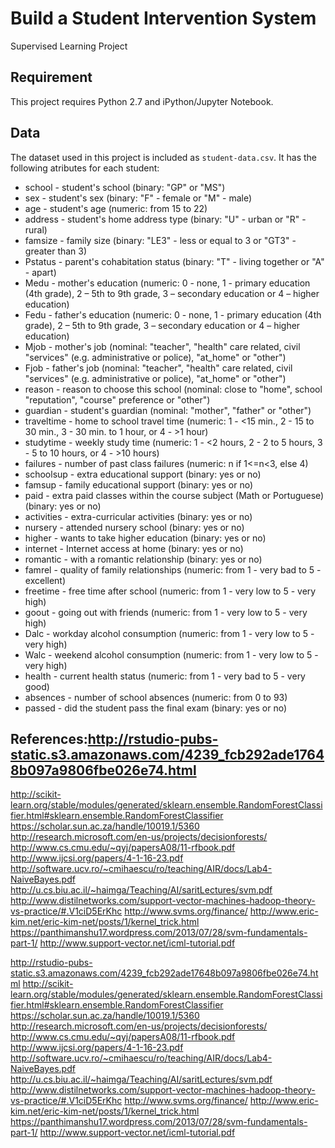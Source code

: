 ﻿# Build a Student Intervention System

Supervised Learning Project

## Requirement

This project requires Python 2.7 and iPython/Jupyter Notebook.


## Data

The dataset used in this project is included as `student-data.csv`. It has the following atributes for each student:

- school - student's school (binary: "GP" or "MS")
- sex - student's sex (binary: "F" - female or "M" - male)
- age - student's age (numeric: from 15 to 22)
- address - student's home address type (binary: "U" - urban or "R" - rural)
- famsize - family size (binary: "LE3" - less or equal to 3 or "GT3" - greater than 3)
- Pstatus - parent's cohabitation status (binary: "T" - living together or "A" - apart)
- Medu - mother's education (numeric: 0 - none,  1 - primary education (4th grade), 2 – 5th to 9th grade, 3 – secondary education or 4 – higher education)
- Fedu - father's education (numeric: 0 - none,  1 - primary education (4th grade), 2 – 5th to 9th grade, 3 – secondary education or 4 – higher education)
- Mjob - mother's job (nominal: "teacher", "health" care related, civil "services" (e.g. administrative or police), "at_home" or "other")
- Fjob - father's job (nominal: "teacher", "health" care related, civil "services" (e.g. administrative or police), "at_home" or "other")
- reason - reason to choose this school (nominal: close to "home", school "reputation", "course" preference or "other")
- guardian - student's guardian (nominal: "mother", "father" or "other")
- traveltime - home to school travel time (numeric: 1 - <15 min., 2 - 15 to 30 min., 3 - 30 min. to 1 hour, or 4 - >1 hour)
- studytime - weekly study time (numeric: 1 - <2 hours, 2 - 2 to 5 hours, 3 - 5 to 10 hours, or 4 - >10 hours)
- failures - number of past class failures (numeric: n if 1<=n<3, else 4)
- schoolsup - extra educational support (binary: yes or no)
- famsup - family educational support (binary: yes or no)
- paid - extra paid classes within the course subject (Math or Portuguese) (binary: yes or no)
- activities - extra-curricular activities (binary: yes or no)
- nursery - attended nursery school (binary: yes or no)
- higher - wants to take higher education (binary: yes or no)
- internet - Internet access at home (binary: yes or no)
- romantic - with a romantic relationship (binary: yes or no)
- famrel - quality of family relationships (numeric: from 1 - very bad to 5 - excellent)
- freetime - free time after school (numeric: from 1 - very low to 5 - very high)
- goout - going out with friends (numeric: from 1 - very low to 5 - very high)
- Dalc - workday alcohol consumption (numeric: from 1 - very low to 5 - very high)
- Walc - weekend alcohol consumption (numeric: from 1 - very low to 5 - very high)
- health - current health status (numeric: from 1 - very bad to 5 - very good)
- absences - number of school absences (numeric: from 0 to 93)
- passed - did the student pass the final exam (binary: yes or no)



## References:http://rstudio-pubs-static.s3.amazonaws.com/4239_fcb292ade17648b097a9806fbe026e74.html
http://scikit-learn.org/stable/modules/generated/sklearn.ensemble.RandomForestClassifier.html#sklearn.ensemble.RandomForestClassifier
https://scholar.sun.ac.za/handle/10019.1/5360
http://research.microsoft.com/en-us/projects/decisionforests/
http://www.cs.cmu.edu/~qyj/papersA08/11-rfbook.pdf
http://www.ijcsi.org/papers/4-1-16-23.pdf
http://software.ucv.ro/~cmihaescu/ro/teaching/AIR/docs/Lab4-NaiveBayes.pdf
http://u.cs.biu.ac.il/~haimga/Teaching/AI/saritLectures/svm.pdf
http://www.distilnetworks.com/support-vector-machines-hadoop-theory-vs-practice/#.V1ciD5ErKhc
http://www.svms.org/finance/
http://www.eric-kim.net/eric-kim-net/posts/1/kernel_trick.html
https://panthimanshu17.wordpress.com/2013/07/28/svm-fundamentals-part-1/
http://www.support-vector.net/icml-tutorial.pdf

http://rstudio-pubs-static.s3.amazonaws.com/4239_fcb292ade17648b097a9806fbe026e74.html
http://scikit-learn.org/stable/modules/generated/sklearn.ensemble.RandomForestClassifier.html#sklearn.ensemble.RandomForestClassifier
https://scholar.sun.ac.za/handle/10019.1/5360
http://research.microsoft.com/en-us/projects/decisionforests/
http://www.cs.cmu.edu/~qyj/papersA08/11-rfbook.pdf
http://www.ijcsi.org/papers/4-1-16-23.pdf
http://software.ucv.ro/~cmihaescu/ro/teaching/AIR/docs/Lab4-NaiveBayes.pdf
http://u.cs.biu.ac.il/~haimga/Teaching/AI/saritLectures/svm.pdf
http://www.distilnetworks.com/support-vector-machines-hadoop-theory-vs-practice/#.V1ciD5ErKhc
http://www.svms.org/finance/
http://www.eric-kim.net/eric-kim-net/posts/1/kernel_trick.html
https://panthimanshu17.wordpress.com/2013/07/28/svm-fundamentals-part-1/
http://www.support-vector.net/icml-tutorial.pdf
